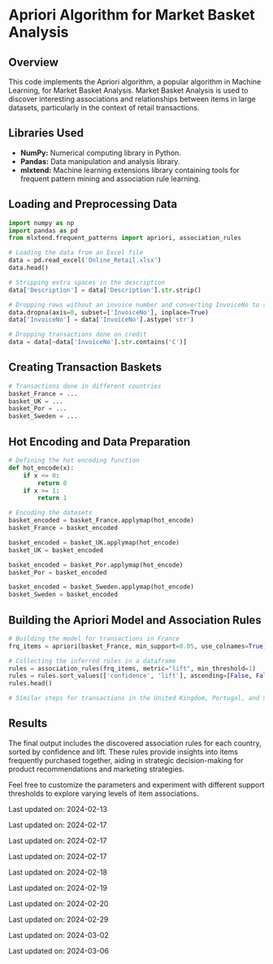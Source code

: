 ﻿# Apriori Algorithm for Market Basket Analysis

## Overview

This code implements the Apriori algorithm, a popular algorithm in Machine Learning, for Market Basket Analysis. Market Basket Analysis is used to discover interesting associations and relationships between items in large datasets, particularly in the context of retail transactions.

## Libraries Used

- **NumPy:** Numerical computing library in Python.
- **Pandas:** Data manipulation and analysis library.
- **mlxtend:** Machine learning extensions library containing tools for frequent pattern mining and association rule learning.

## Loading and Preprocessing Data

```python
import numpy as np
import pandas as pd
from mlxtend.frequent_patterns import apriori, association_rules

# Loading the data from an Excel file
data = pd.read_excel('Online_Retail.xlsx')
data.head()

# Stripping extra spaces in the description
data['Description'] = data['Description'].str.strip()

# Dropping rows without an invoice number and converting InvoiceNo to string
data.dropna(axis=0, subset=['InvoiceNo'], inplace=True)
data['InvoiceNo'] = data['InvoiceNo'].astype('str')

# Dropping transactions done on credit
data = data[~data['InvoiceNo'].str.contains('C')]
```

## Creating Transaction Baskets

```python
# Transactions done in different countries
basket_France = ...
basket_UK = ...
basket_Por = ...
basket_Sweden = ...
```

## Hot Encoding and Data Preparation

```python
# Defining the hot encoding function
def hot_encode(x):
    if x <= 0:
        return 0
    if x >= 1:
        return 1

# Encoding the datasets
basket_encoded = basket_France.applymap(hot_encode)
basket_France = basket_encoded

basket_encoded = basket_UK.applymap(hot_encode)
basket_UK = basket_encoded

basket_encoded = basket_Por.applymap(hot_encode)
basket_Por = basket_encoded

basket_encoded = basket_Sweden.applymap(hot_encode)
basket_Sweden = basket_encoded
```

## Building the Apriori Model and Association Rules

```python
# Building the model for transactions in France
frq_items = apriori(basket_France, min_support=0.05, use_colnames=True)

# Collecting the inferred rules in a dataframe
rules = association_rules(frq_items, metric="lift", min_threshold=1)
rules = rules.sort_values(['confidence', 'lift'], ascending=[False, False])
rules.head()

# Similar steps for transactions in the United Kingdom, Portugal, and Sweden
```

## Results

The final output includes the discovered association rules for each country, sorted by confidence and lift. These rules provide insights into items frequently purchased together, aiding in strategic decision-making for product recommendations and marketing strategies.

Feel free to customize the parameters and experiment with different support thresholds to explore varying levels of item associations.

Last updated on: 2024-02-13

Last updated on: 2024-02-17

Last updated on: 2024-02-17

Last updated on: 2024-02-17

Last updated on: 2024-02-18

Last updated on: 2024-02-19

Last updated on: 2024-02-20

Last updated on: 2024-02-29

Last updated on: 2024-03-02

Last updated on: 2024-03-06